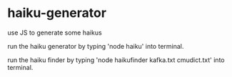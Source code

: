 # haiku-generator
use JS to generate some haikus

run the haiku generator by typing 'node haiku' into terminal.

run the haiku finder by typing 'node haikufinder kafka.txt cmudict.txt' into terminal.
